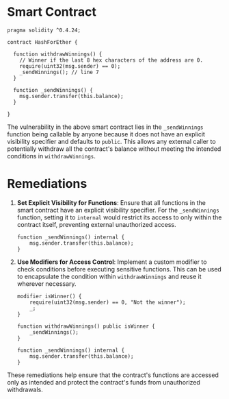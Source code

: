 # Smart Contract

```solidity
pragma solidity ^0.4.24;

contract HashForEther {

  function withdrawWinnings() {
    // Winner if the last 8 hex characters of the address are 0. 
    require(uint32(msg.sender) == 0);
    _sendWinnings(); // line 7
  }
  
  function _sendWinnings() {
    msg.sender.transfer(this.balance);
  }
     
}
```

The vulnerability in the above smart contract lies in the `_sendWinnings` function being callable by anyone because it does not have an explicit visibility specifier and defaults to `public`. This allows any external caller to potentially withdraw all the contract's balance without meeting the intended conditions in `withdrawWinnings`.

# Remediations

1. **Set Explicit Visibility for Functions**: Ensure that all functions in the smart contract have an explicit visibility specifier. For the `_sendWinnings` function, setting it to `internal` would restrict its access to only within the contract itself, preventing external unauthorized access.

   ```solidity
   function _sendWinnings() internal {
       msg.sender.transfer(this.balance);
   }
   ```

2. **Use Modifiers for Access Control**: Implement a custom modifier to check conditions before executing sensitive functions. This can be used to encapsulate the condition within `withdrawWinnings` and reuse it wherever necessary.

   ```solidity
   modifier isWinner() {
       require(uint32(msg.sender) == 0, "Not the winner");
       _;
   }

   function withdrawWinnings() public isWinner {
       _sendWinnings();
   }

   function _sendWinnings() internal {
       msg.sender.transfer(this.balance);
   }
   ```

These remediations help ensure that the contract's functions are accessed only as intended and protect the contract's funds from unauthorized withdrawals.